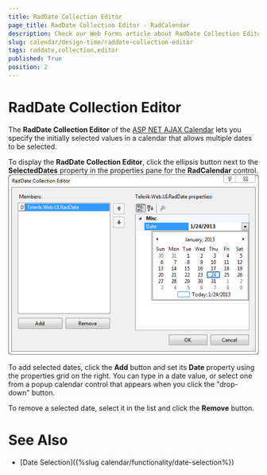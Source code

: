 ```yaml
---
title: RadDate Collection Editor
page_title: RadDate Collection Editor - RadCalendar
description: Check our Web Forms article about RadDate Collection Editor.
slug: calendar/design-time/raddate-collection-editor
tags: raddate,collection,editor
published: True
position: 2
---
```


# RadDate Collection Editor



The **RadDate Collection Editor** of the [ASP NET AJAX Calendar](https://www.telerik.com/products/aspnet-ajax/calendar.aspx) lets you specify the initially selected values in a calendar that allows multiple dates to be selected.

To display the **RadDate Collection Editor**, click the ellipsis button next to the **SelectedDates** property in the properties pane for the **RadCalendar** control.
![Pre-selecting dates](images/GettingStarted_AddingRadCalendar006_RadDateCollectionEditor.png)

To add selected dates, click the **Add** button and set its **Date** property using the properties grid on the right. You can type in a date value, or select one from a popup calendar control that appears when you click the "drop-down" button.

To remove a selected date, select it in the list and click the **Remove** button.

# See Also

 * [Date Selection]({%slug calendar/functionality/date-selection%})
